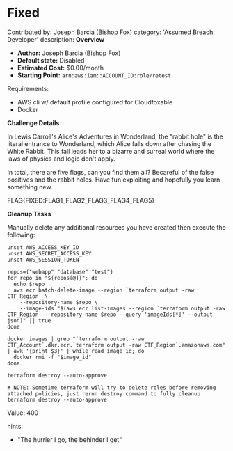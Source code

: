 # Fixed

Contributed by: Joseph Barcia (Bishop Fox)
category: 'Assumed Breach: Developer'
description: 
  **Overview**

  - **Author:** Joseph Barcia (Bishop Fox)
  - **Default state:** Disabled
  - **Estimated Cost:** $0.00/month
  - **Starting Point:** `arn:aws:iam::ACCOUNT_ID:role/retest`

Requirements:
  - AWS cli w/ default profile configured for Cloudfoxable
  - Docker

  **Challenge Details**

  In Lewis Carroll's Alice's Adventures in Wonderland, the "rabbit hole" is the literal entrance to Wonderland, which Alice falls down after chasing the White Rabbit. This fall leads her to a bizarre and surreal world where the laws of physics and logic don't apply.

  In total, there are five flags, can you find them all? Becareful of the false positives and the rabbit holes. Have fun exploiting and hopefully you learn something new.

  FLAG{FIXED:FLAG1_FLAG2_FLAG3_FLAG4_FLAG5}

  **Cleanup Tasks**

  Manually delete any additional resources you have created then execute the following: 

  ```
  unset AWS_ACCESS_KEY_ID
  unset AWS_SECRET_ACCESS_KEY
  unset AWS_SESSION_TOKEN

  repos=("webapp" "database" "test")
  for repo in "${repos[@]}"; do
    echo $repo
    aws ecr batch-delete-image --region `terraform output -raw CTF_Region` \
      --repository-name $repo \
      --image-ids "$(aws ecr list-images --region `terraform output -raw CTF_Region` --repository-name $repo --query 'imageIds[*]' --output json)" || true
  done

  docker images | grep "`terraform output -raw CTF_Account`.dkr.ecr.`terraform output -raw CTF_Region`.amazonaws.com" | awk '{print $3}' | while read image_id; do
    docker rmi -f "$image_id"
  done
  
  terraform destroy --auto-approve 

  # NOTE: Sometime terraform will try to delete roles before removing attached policies, just rerun destroy command to fully cleanup
  terraform destroy --auto-approve 
  ```

Value: 400

hints:
- "The hurrier I go, the behinder I get"
